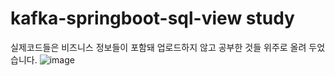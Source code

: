# kafka-springboot-sql-view study
실제코드들은 비즈니스 정보들이 포함돼 업로드하지 않고 공부한 것들 위주로 올려 두었습니다.
![image](https://user-images.githubusercontent.com/57519837/152679407-dcb493c9-04a3-477a-b34e-ea32a7a0431d.png)
